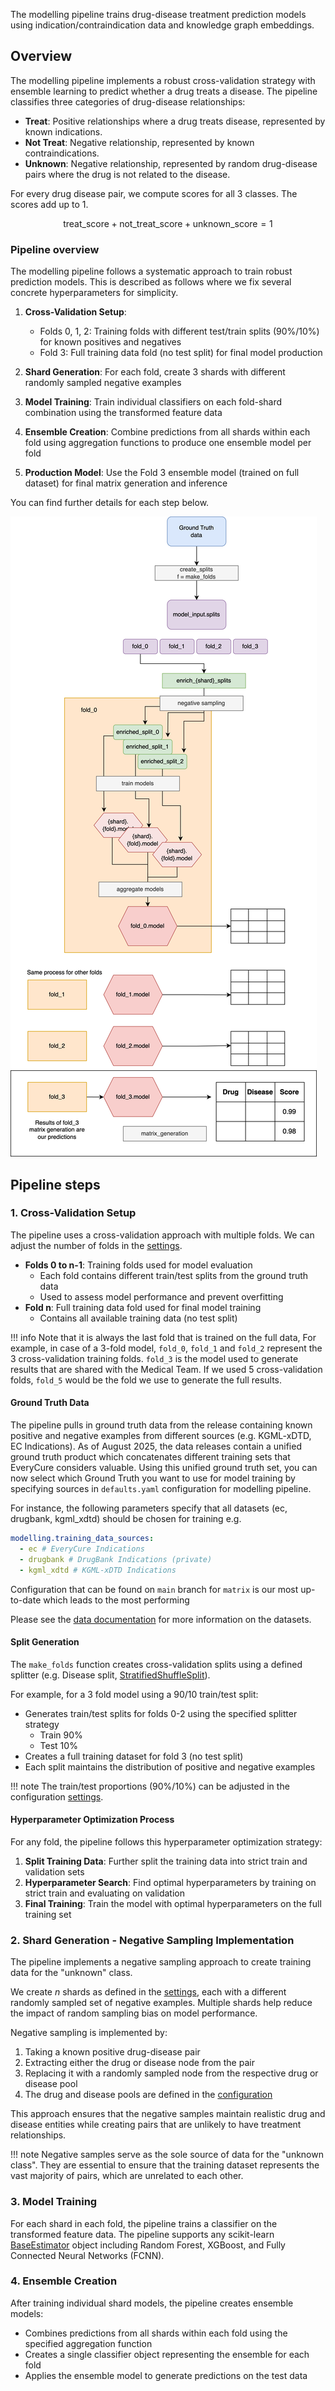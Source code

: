 
The modelling pipeline trains drug-disease treatment prediction models using indication/contraindication data and knowledge graph embeddings.

## Overview

The modelling pipeline implements a robust cross-validation strategy with ensemble learning to predict whether a drug treats a disease. The pipeline classifies three categories of drug-disease relationships:

- **Treat**: Positive relationships where a drug treats disease, represented by known indications. 
- **Not Treat**: Negative relationship, represented by known contraindications.
- **Unknown**: Negative relationship, represented by random drug-disease pairs where the drug is not related to the disease.


For every drug disease pair, we compute scores for all 3 classes. The scores add up to 1. 

$$\text{treat_score} + \text{not_treat_score} + \text{unknown_score} = 1$$


### Pipeline overview
The modelling pipeline follows a systematic approach to train robust prediction models. This is described as follows where we fix several concrete hyperparameters for simplicity.

1. **Cross-Validation Setup**:
    - Folds 0, 1, 2: Training folds with different test/train splits (90%/10%) for known positives and negatives
    - Fold 3: Full training data fold (no test split) for final model production

2. **Shard Generation**: For each fold, create 3 shards with different randomly sampled negative examples

3. **Model Training**: Train individual classifiers on each fold-shard combination using the transformed feature data

4. **Ensemble Creation**: Combine predictions from all shards within each fold using aggregation functions to produce one ensemble model per fold

5. **Production Model**: Use the Fold 3 ensemble model (trained on full dataset) for final matrix generation and inference

You can find further details for each step below.


![](../../assets/img/modelling_pipeline_docs.drawio.png)


## Pipeline steps

### 1. Cross-Validation Setup

The pipeline uses a cross-validation approach with multiple folds. We can adjust the number of folds in the [settings](https://github.com/everycure-org/matrix/blob/main/pipelines/matrix/src/matrix/settings.py#L46).

- **Folds 0 to n-1**: Training folds used for model evaluation 
    - Each fold contains different train/test splits from the ground truth data
    - Used to assess model performance and prevent overfitting
- **Fold n**: Full training data fold used for final model training
    - Contains all available training data (no test split)

!!! info
     Note that it is always the last fold that is trained on the full data, For example, in case of a 3-fold model, `fold_0`, `fold_1` and `fold_2` represent the 3 cross-validation training folds. `fold_3` is the model used to generate results that are shared with the Medical Team.
     If we used 5 cross-validation folds, `fold_5` would be the fold we use to generate the full results. 



#### Ground Truth Data

The pipeline pulls in ground truth data from the release containing known positive and negative examples from different sources (e.g. KGML-xDTD, EC Indications). As of August 2025, the data releases contain a unified ground truth product which concatenates different training sets that EveryCure considers valuable. Using this unified ground truth set, you can now select which Ground Truth you want to use for model training by specifying sources in `defaults.yaml` configuration for modelling pipeline. 

For instance, the following parameters specify that all datasets (ec, drugbank, kgml_xdtd) should be chosen for training e.g.
```yaml
modelling.training_data_sources:
  - ec # EveryCure Indications
  - drugbank # DrugBank Indications (private)
  - kgml_xdtd # KGML-xDTD Indications
```

Configuration that can be found on `main` branch for `matrix` is our most up-to-date which leads to the most performing 

Please see the [data documentation](../data/ground_truth_lists.md) for more information on the datasets.
<!-- Add more precise link when it exists -->


#### Split Generation
The `make_folds` function creates cross-validation splits using a defined splitter (e.g. Disease split, [StratifiedShuffleSplit](https://scikit-learn.org/stable/modules/generated/sklearn.model_selection.StratifiedShuffleSplit.html)).

For example, for a 3 fold model using a 90/10 train/test split:

- Generates train/test splits for folds 0-2 using the specified splitter strategy
    - Train 90%
    - Test 10%
- Creates a full training dataset for fold 3 (no test split)
- Each split maintains the distribution of positive and negative examples

!!! note
    The train/test proportions (90%/10%) can be adjusted in the configuration [settings](https://github.com/everycure-org/matrix/blob/main/pipelines/matrix/conf/base/modelling/parameters/defaults.yml#L27).


#### Hyperparameter Optimization Process

For any fold, the pipeline follows this hyperparameter optimization strategy:

1. **Split Training Data**: Further split the training data into strict train and validation sets
2. **Hyperparameter Search**: Find optimal hyperparameters by training on strict train and evaluating on validation
3. **Final Training**: Train the model with optimal hyperparameters on the full training set

### 2. Shard Generation - Negative Sampling Implementation

The pipeline implements a negative sampling approach to create training data for the "unknown" class.

We create $n$ shards as defined in the [settings](https://github.com/everycure-org/matrix/blob/main/pipelines/matrix/src/matrix/settings.py#L63), each with a different randomly sampled set of negative examples. Multiple shards help reduce the impact of random sampling bias on model performance.

Negative sampling is implemented by:

1. Taking a known positive drug-disease pair
2. Extracting either the drug or disease node from the pair
3. Replacing it with a randomly sampled node from the respective drug or disease pool
4. The drug and disease pools are defined in the [configuration](https://github.com/everycure-org/matrix/blob/main/pipelines/matrix/conf/base/modelling/parameters/defaults.yml#L47)

This approach ensures that the negative samples maintain realistic drug and disease entities while creating pairs that are unlikely to have treatment relationships.

!!! note
    Negative samples serve as the sole source of data for the "unknown class". They are essential to ensure that the training dataset represents the vast majority of pairs, which are unrelated to each other. 
### 3. Model Training

For each shard in each fold, the pipeline trains a classifier on the transformed feature data. The pipeline supports any scikit-learn [BaseEstimator](https://scikit-learn.org/stable/modules/generated/sklearn.base.BaseEstimator.html) object including Random Forest, XGBoost, and Fully Connected Neural Networks (FCNN).


### 4. Ensemble Creation

After training individual shard models, the pipeline creates ensemble models:

- Combines predictions from all shards within each fold using the specified aggregation function
- Creates a single classifier object representing the ensemble for each fold
- Applies the ensemble model to generate predictions on the test data


